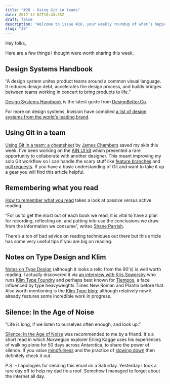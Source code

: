 ```yaml
---
title: "#28 - Using Git in teams"
date: 2017-12-02T10:43:35Z
draft: false
description: "Welcome to issue #28, your weekly roundup of what’s happening in design, code and typography."
slug: "28"
---
```


Hey folks,

Here are a few things I thought were worth sharing this week.

## Design Systems Handbook

“A design system unites product teams around a common visual language. It reduces design debt, accelerates the design process, and builds bridges between teams working in concert to bring products to life.”

[Design Systems Handbook](https://www.designbetter.co/design-systems-handbook) is the latest guide from [DesignBetter.Co](https://www.designbetter.co/).

For more on design systems, Invision have complied [a list of design systems from the world's leading brand](https://www.invisionapp.com/blog/design-systems/).

## Using Git in a team

[Using Git in a team: a cheatsheet](http://jameschambers.co/writing/git-team-workflow-cheatsheet/) by [James Chambers](https://twitter.com/jameschambers) saved my skin this week. I’ve been working on the [AIN UI kit](https://www.ainlabs.com/) which presented a rare opportunity to collaborate with another designer. This meant improving my solo Git workflow so I can handle the scary stuff like [feature branches](https://www.atlassian.com/git/tutorials/comparing-workflows/feature-branch-workflow) and [pull requests](https://www.atlassian.com/git/tutorials/making-a-pull-request). If you have a basic understanding of Git and want to take it up a gear you will find this article helpful.

## Remembering what you read

[How to remember what you read](https://www.farnamstreetblog.com/2017/10/how-to-remember-what-you-read/) takes a look at passive versus active reading.

“For us to get the most out of each book we read, it is vital to have a plan for recording, reflecting on, and putting into use the conclusions we draw from the information we consume”, writes [Shane Parrish](https://twitter.com/farnamstreet).

There’s a ton of bad advice on reading techniques out there but this article has some very useful tips if you are big on reading.

## Notes on Type Design and Klim

[Notes on Type Design](https://goo.gl/gRaRFz) (although it looks a relic from the 90's) is well worth reading. I actually discovered it via [an interview with Kris Sowersby](https://medium.com/type-thursday/its-harder-to-take-away-than-to-add-71669b2e5aee) who runs [Klim Type Foundry](https://klim.co.nz/) and perhaps best known for [Tiempos](https://klim.co.nz/retail-fonts/tiempos-headline/), a face influenced by type heavyweights Times New Roman and Plantin before that. Also worth mentioning is the [Klim Type blog](https://klim-type.tumblr.com/); although relatively new it already features some incredible work in progress.

## Silence: In the Age of Noise

“Life is long, if we listen to ourselves often enough, and look up.”

[Silence: In the Age of Noise](https://www.amazon.co.uk/Silence-Age-Noise-Erling-Kagge/dp/0241309875/ref=sr_1_1?ie=UTF8&qid=1512205294&sr=8-1&keywords=silence+erling+kagge) was recommended to me by a friend. It's a short read in which Norwegian explorer Erling Kagge uses his experiences of walking alone for 50 days across Antarctica, to share the power of silence. If you value [mindfulness](https://www.mindful.org/meditation/mindfulness-getting-started/) and the practice of [slowing down](https://zenhabits.net/the-10-essential-rules-for-slowing-down-and-enjoying-life-more/) then definitely check it out.

P.S. – I apologies for sending this email on a Saturday. Yesterday I took a rare day off to help my dad fix a roof. Somehow I managed to forget about the internet all day.
